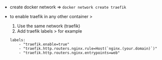 - create docker network => ``docker network create traefik``

- to enable traefik in any other container >
  1. Use the same network (traefik)
  2. Add traefik labels > for example
  ```
  labels:
      - "traefik.enable=true"
      - "traefik.http.routers.nginx.rule=Host(`nginx.(your.domain)`)"
      - "traefik.http.routers.nginx.entrypoints=web"
  ```